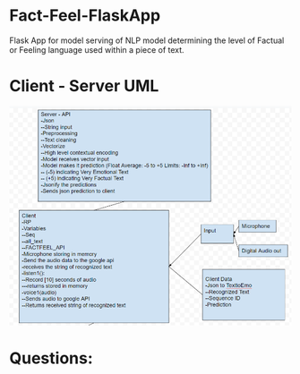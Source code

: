 # Fact-Feel-FlaskApp
Flask App for model serving of NLP model determining the level of Factual or Feeling language used within a piece of text.

# Client - Server UML
![](Client-API.png)
# Questions:

